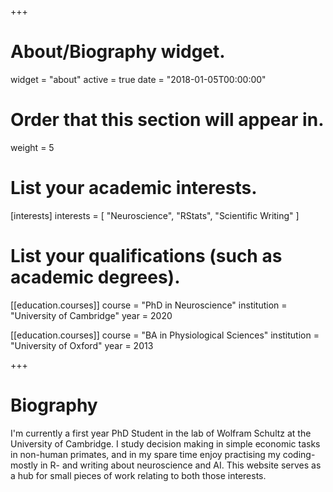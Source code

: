 +++
# About/Biography widget.
widget = "about"
active = true
date = "2018-01-05T00:00:00"

# Order that this section will appear in.
weight = 5

# List your academic interests.
[interests]
  interests = [
    "Neuroscience",
    "RStats",
    "Scientific Writing"
  ]

# List your qualifications (such as academic degrees).
[[education.courses]]
  course = "PhD in Neuroscience"
  institution = "University of Cambridge"
  year = 2020

[[education.courses]]
  course = "BA in Physiological Sciences"
  institution = "University of Oxford"
  year = 2013
 
+++

# Biography

I'm currently a first year PhD Student in the lab of Wolfram Schultz at the University of Cambridge. I study decision making in simple economic tasks in non-human primates, and in my spare time enjoy practising my coding- mostly in R- and writing about neuroscience and AI. This website serves as a hub for small pieces of work relating to both those interests.